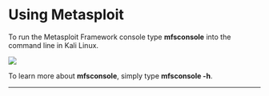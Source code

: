 # Using Metasploit


To run the Metasploit Framework console type **mfsconsole** into the command line in Kali Linux.

<img src="https://www.offensive-security.com/wp-content/uploads/2018/05/msfu-req0-768x511.png">

To learn more about **mfsconsole**, simply type **mfsconsole -h**.

---

